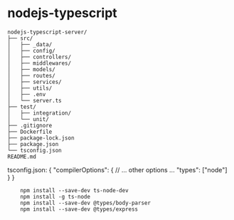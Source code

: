 # nodejs-typescript

```$
nodejs-typescript-server/
├── src/
│   ├── _data/
│   ├── config/
│   ├── controllers/
│   ├── middlewares/
│   ├── models/
│   ├── routes/
│   ├── services/
│   ├── utils/
│   ├── .env
│   └── server.ts
├── test/
│   ├── integration/
│   └── unit/
├── .gitignore
├── Dockerfile
├── package-lock.json
├── package.json
└── tsconfig.json
README.md
```

tsconfig.json:
{
  "compilerOptions": {
    // ... other options ...
    "types": ["node"]
  }
}


```$
    npm install --save-dev ts-node-dev
    npm install -g ts-node
    npm install --save-dev @types/body-parser
    npm install --save-dev @types/express
```

